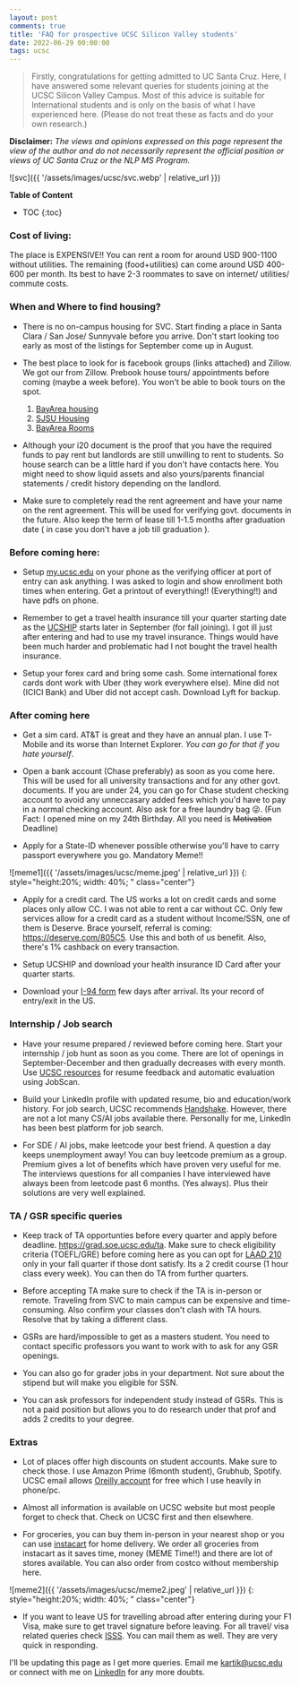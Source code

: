 ```yaml
---
layout: post
comments: true
title: 'FAQ for prospective UCSC Silicon Valley students'
date: 2022-06-29 00:00:00
tags: ucsc
---
```

> Firstly, congratulations for getting admitted to UC Santa Cruz. Here, I have answered some relevant queries for students joining at the UCSC Silicon Valley Campus. Most of this advice is suitable for International students and is only on the basis of what I have experienced here. (Please do not treat these as facts and do your own research.)

**Disclaimer:** *The views and opinions expressed on this page represent the view of the author and do not necessarily represent the official position or views of UC Santa Cruz or the NLP MS Program.*

<!--more-->

![svc]({{ '/assets/images/ucsc/svc.webp' | relative_url }})
<!-- {: style="width: 90%;" class="center"} -->

<!--more-->

**Table of Content**
* TOC
{:toc}



### Cost of living:

The place is EXPENSIVE!! You can rent a room for around USD 900-1100 without utilities. The remaining (food+utilities) can come around USD 400-600 per month. Its best to have 2-3 roommates to save on internet/ utilities/ commute costs. 

### When and Where to find housing?

- There is no on-campus housing for SVC. Start finding a place in Santa Clara / San Jose/ Sunnyvale before you arrive. Don't start looking too early as most of the listings for September come up in August.

- The best place to look for is facebook groups (links attached) and Zillow. We got our from Zillow. Prebook house tours/ appointments before coming (maybe a week before). You won't be able to book tours on the spot. 
    1. [BayArea housing](https://www.facebook.com/groups/1105487206638421/)
    1.  [SJSU Housing](https://www.facebook.com/groups/1426595240988253/)
    1. [BayArea Rooms](https://www.facebook.com/groups/390478684333910/)

- Although your i20 document is the proof that you have the required funds to pay rent but landlords are still unwilling to rent to students. So house search can be a little hard if you don't have contacts here. You might need to show liquid assets and also yours/parents financial statements / credit history depending on the landlord.

- Make sure to completely read the rent agreement and have your name on the rent agreement. This will be used for verifying govt. documents in the future. Also keep the term of lease till 1-1.5 months after graduation date ( in case you don't have a job till graduation ).

### Before coming here:

- Setup [my.ucsc.edu](my.ucsc.edu) on your phone as the verifying officer at port of entry can ask anything. I was asked to login and show enrollment both times when entering. Get a printout of everything!! (Everything!!) and have pdfs on phone. 

- Remember to get a travel health insurance till your quarter starting date as the [UCSHIP](https://www.ucop.edu/ucship/) starts later in September (for fall joining). I got ill just after entering and had to use my travel insurance. Things would have been much harder and problematic had I not bought the travel health insurance.

- Setup your forex card and bring some cash. Some international forex cards dont work with Uber (they work everywhere else). Mine did not (ICICI Bank) and Uber did not accept cash. Download Lyft for backup. 

### After coming here

- Get a sim card. AT&T is great and they have an annual plan. I use T-Mobile and its worse than Internet Explorer. *You can go for that if you hate yourself*.

- Open a bank account (Chase preferably) as soon as you come here. This will be used for all university transactions and for any other govt. documents. If you are under 24, you can go for Chase student checking account to avoid any unneccasary added fees which you'd have to pay in a normal checking account. Also ask for a free laundry bag 😜. (Fun Fact: I opened mine on my 24th Birthday. All you need is ~~Motivation~~ Deadline)

- Apply for a State-ID whenever possible otherwise you'll have to carry passport everywhere you go. Mandatory Meme!!

![meme1]({{ '/assets/images/ucsc/meme.jpeg' | relative_url }})
{: style="height:20%; width: 40%; " class="center"}

- Apply for a credit card. The US works a lot on credit cards and some places only allow CC. I was not able to rent a car without CC. Only few services allow for a credit card as a student without Income/SSN, one of them is Deserve. Brace yourself, referral is coming: <https://deserve.com/805C5>. Use this and both of us benefit. Also, there's 1% cashback on every transaction.
 
- Setup UCSHIP and download your health insurance ID Card after your quarter starts.

- Download your [I-94 form](https://i94.cbp.dhs.gov/I94/#/home) few days after arrival. Its your record of entry/exit in the US.

### Internship / Job search

- Have your resume prepared / reviewed before coming here. Start your internship / job hunt as soon as you come. There are lot of openings in September-December and then gradually decreases with every month.
Use [UCSC resources](https://careers.ucsc.edu/student/resources/resume_cover_letters/resume.html) for resume feedback and automatic evaluation using JobScan.

- Build your LinkedIn profile with updated resume, bio and education/work history. For job search, UCSC recommends [Handshake](https://careers.ucsc.edu/student/handshake-student-resources/index.html). However, there are not a lot many CS/AI jobs available there. Personally for me, LinkedIn has been best platform for job search. 

- For SDE / AI jobs, make leetcode your best friend. A question a day keeps unemployment away! You can buy leetcode premium as a group. Premium gives a lot of benefits which have proven very useful for me. The interviews questions for all companies I have interviewed have always been from leetcode past 6 months. (Yes always). Plus their solutions are very well explained. 

### TA / GSR specific queries

- Keep track of TA opportunties before every quarter and apply before deadline. <https://grad.soe.ucsc.edu/ta>.  Make sure to check eligibility criteria (TOEFL/GRE) before coming here as you can opt for [LAAD 210](https://catalog.ucsc.edu/en/Current/General-Catalog/Courses/LAAD-Languages/Graduate/LAAD-210) only in your fall quarter if those dont satisfy. Its a 2 credit course (1 hour class every week). You can then do TA from further quarters.

- Before accepting TA make sure to check  if the TA is in-person or remote. Traveling from SVC to main campus can be expensive and time-consuming. Also confirm your classes don't clash with TA hours. Resolve that by taking a different class.

- GSRs are hard/impossible to get as a masters student. You need to contact specific professors you want to work with to ask for any GSR openings.

- You can also go for grader jobs in your department. Not sure about the stipend but will make you eligible for SSN.

- You can ask professors for independent study instead of GSRs. This is not a paid position but allows you to do research under that prof and adds 2 credits to your degree.

### Extras

- Lot of places offer high discounts on student accounts. Make sure to check those. I use Amazon Prime (6month student), Grubhub, Spotify. UCSC email allows [Oreilly account](https://www.oreilly.com/) for free which I use heavily in phone/pc. 

- Almost all information is available on UCSC website but most people forget to check that. Check on UCSC first and then elsewhere.

- For groceries, you can buy them in-person in your nearest shop or you can use [instacart](https://instacart.com/) for home delivery. We order all groceries from instacart as it saves time, money (MEME Time!!) and there are lot of stores available. You can also order from costco without membership here.

![meme2]({{ '/assets/images/ucsc/meme2.jpeg' | relative_url }})
{: style="height:20%; width: 40%; " class="center"}

- If you want to leave US for travelling abroad after entering during your F1 Visa, make sure to get travel signature before leaving. For all travel/ visa related queries check [ISSS](https://isss.ucsc.edu/). You can mail them as well. They are very quick in responding.

I'll be updating this page as I get more queries. Email me [kartik@ucsc.edu](mailto:kartik@ucsc.edu) or connect with me on [LinkedIn](https://www.linkedin.com/in/kartikaggarwal98/) for any more doubts.
